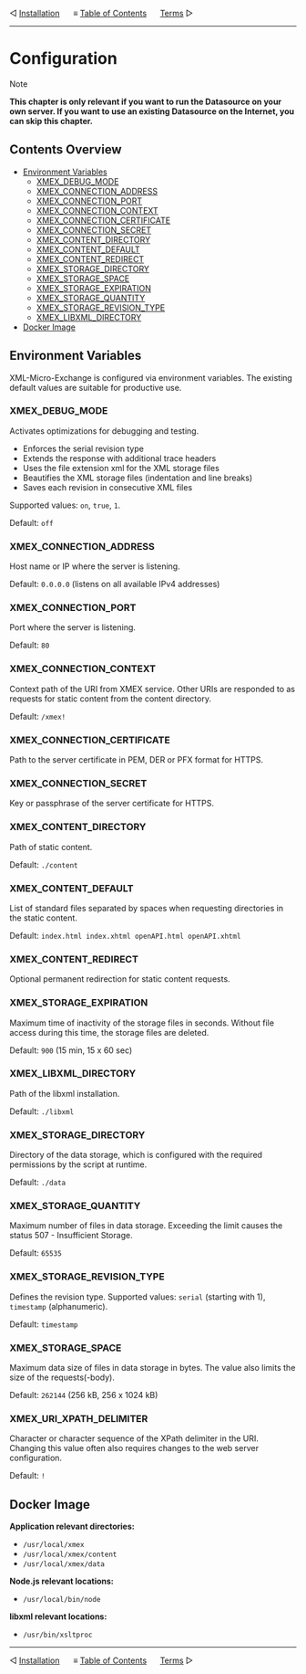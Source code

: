 &#9665; [Installation](installation.md)
&nbsp;&nbsp;&nbsp;&nbsp; &#8801; [Table of Contents](README.md)
&nbsp;&nbsp;&nbsp;&nbsp; [Terms](terms.md) &#9655;
- - -

# Configuration

> [!NOTE]
> __This chapter is only relevant if you want to run the Datasource on your own
> server. If you want to use an existing Datasource on the Internet, you can
> skip this chapter.__


## Contents Overview

* [Environment Variables](#environment-variables)
  * [XMEX_DEBUG_MODE](#xmex_debug_mode)
  * [XMEX_CONNECTION_ADDRESS](#xmex_connection_address)
  * [XMEX_CONNECTION_PORT](#xmex_connection_port)
  * [XMEX_CONNECTION_CONTEXT](#xmex_connection_context)
  * [XMEX_CONNECTION_CERTIFICATE](#xmex_connection_certificate)
  * [XMEX_CONNECTION_SECRET](#xmex_connection_secret)
  * [XMEX_CONTENT_DIRECTORY](#xmex_content_directory)
  * [XMEX_CONTENT_DEFAULT](#xmex_content_default)
  * [XMEX_CONTENT_REDIRECT](#xmex_content_redirect)
  * [XMEX_STORAGE_DIRECTORY](#xmex_storage_directory)
  * [XMEX_STORAGE_SPACE](#xmex_storage_space)
  * [XMEX_STORAGE_EXPIRATION](#xmex_storage_expiration)
  * [XMEX_STORAGE_QUANTITY](#xmex_storage_quantity)
  * [XMEX_STORAGE_REVISION_TYPE](#xmex_storage_revision_type)
  * [XMEX_LIBXML_DIRECTORY](#xmex_libxml_directory)
* [Docker Image](#docker-image) 


## Environment Variables

XML-Micro-Exchange is configured via environment variables. The existing default
values are suitable for productive use.

### XMEX_DEBUG_MODE
Activates optimizations for debugging and testing.

- Enforces the serial revision type
- Extends the response with additional trace headers
- Uses the file extension xml for the XML storage files
- Beautifies the XML storage files (indentation and line breaks)
- Saves each revision in consecutive XML files

Supported values: `on`, `true`, `1`.
 
Default: `off`

### XMEX_CONNECTION_ADDRESS
Host name or IP where the server is listening.

Default: `0.0.0.0` (listens on all available IPv4 addresses)

### XMEX_CONNECTION_PORT
Port where the server is listening.

Default: `80`

### XMEX_CONNECTION_CONTEXT
Context path of the URI from XMEX service. Other URIs are responded to as
requests for static content from the content directory.

Default: `/xmex!`

### XMEX_CONNECTION_CERTIFICATE
Path to the server certificate in PEM, DER or PFX format for HTTPS.

### XMEX_CONNECTION_SECRET
Key or passphrase of the server certificate for HTTPS.

### XMEX_CONTENT_DIRECTORY
Path of static content.

Default: `./content`

### XMEX_CONTENT_DEFAULT
List of standard files separated by spaces when requesting directories in the
static content.

Default: `index.html index.xhtml openAPI.html openAPI.xhtml`

### XMEX_CONTENT_REDIRECT
Optional permanent redirection for static content requests.

### XMEX_STORAGE_EXPIRATION
Maximum time of inactivity of the storage files in seconds. Without file access
during this time, the storage files are deleted.

Default: `900` (15 min, 15 x 60 sec)

### XMEX_LIBXML_DIRECTORY
Path of the libxml installation.

Default: `./libxml`

### XMEX_STORAGE_DIRECTORY
Directory of the data storage, which is configured with the required permissions
by the script at runtime.

Default: `./data`

### XMEX_STORAGE_QUANTITY
Maximum number of files in data storage. Exceeding the limit causes the status
507 - Insufficient Storage.

Default: `65535`

### XMEX_STORAGE_REVISION_TYPE
Defines the revision type. Supported values: `serial` (starting with 1),
`timestamp` (alphanumeric).

Default: `timestamp`

### XMEX_STORAGE_SPACE
Maximum data size of files in data storage in bytes. The value also limits the
size of the requests(-body).

Default: `262144` (256 kB, 256 x 1024 kB)

### XMEX_URI_XPATH_DELIMITER
Character or character sequence of the XPath delimiter in the URI. Changing this
value often also requires changes to the web server configuration.

Default: `!`


## Docker Image

__Application relevant directories:__
- `/usr/local/xmex`
- `/usr/local/xmex/content`
- `/usr/local/xmex/data`

__Node.js relevant locations:__
- `/usr/local/bin/node`

__libxml relevant locations:__
- `/usr/bin/xsltproc`



- - -
&#9665; [Installation](installation.md)
&nbsp;&nbsp;&nbsp;&nbsp; &#8801; [Table of Contents](README.md)
&nbsp;&nbsp;&nbsp;&nbsp; [Terms](terms.md) &#9655;
